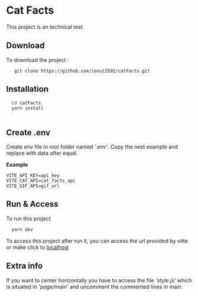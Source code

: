 # Cat Facts
This project is an technical test.

## Download
To download the project :
```
   git clone https://github.com/ionut2592/catFacts.git
```
## Installation

```bash
  cd catFacts
  yarn install
  
```
## Create .env
Create env file in root folder named *'.env'*. Copy the next example and replace with data after equal.  

**Example**
```
VITE_API_KEY=api_key
VITE_CAT_API=cat_facts_api
VITE_GIF_API=gif_url

```
## Run & Access

To run this project 

```bash
  yarn dev
```
To access this project after run it, you can access the url provided by vitte or make click to [localhost](http://localhost:5173)

## Extra info
If you want to center horizontally you have to access the file *'style.js'* which is situated in *'page/main'* and uncomment the commented lines in main.